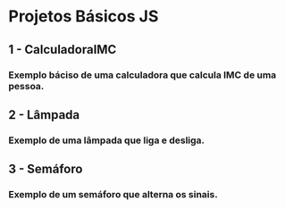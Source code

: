 # Projetos Básicos JS
## 1 - CalculadoraIMC
### Exemplo báciso de uma calculadora que calcula IMC de uma pessoa.
## 2 - Lâmpada
### Exemplo de uma lâmpada que liga e desliga.

## 3 - Semáforo
### Exemplo de um semáforo que alterna os sinais.

